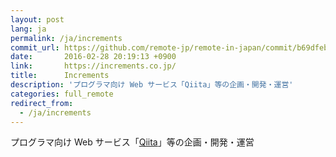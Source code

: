 ```yaml
---
layout: post
lang: ja
permalink: /ja/increments
commit_url: https://github.com/remote-jp/remote-in-japan/commit/b69dfeba9256bf20978bc929423c5c439b808250
date:       2016-02-28 20:19:13 +0900
link:       https://increments.co.jp/
title:      Increments
description: 'プログラマ向け Web サービス「Qiita」等の企画・開発・運営'
categories: full_remote
redirect_from:
  - /ja/increments
---
```


<p>プログラマ向け Web サービス「<a href="https://qiita.com">Qiita</a>」等の企画・開発・運営</p>
